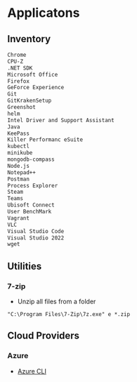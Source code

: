 # Applicatons

## Inventory

```txt
Chrome
CPU-Z
.NET SDK
Microsoft Office
Firefox
GeForce Experience
Git
GitKrakenSetup
Greenshot
helm
Intel Driver and Support Assistant
Java
KeePass
Killer Performanc eSuite
kubectl
minikube
mongodb-compass
Node.js
Notepad++
Postman
Process Explorer
Steam
Teams
Ubisoft Connect
User BenchMark
Vagrant
VLC
Visual Studio Code
Visual Studio 2022
wget
```

## Utilities

### 7-zip

* Unzip all files from a folder

```dos
"C:\Program Files\7-Zip\7z.exe" e *.zip
```

## Cloud Providers

### Azure

* [Azure CLI](https://learn.microsoft.com/en-us/cli/azure/)
